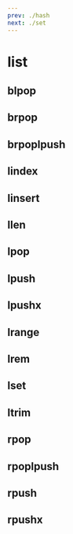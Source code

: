```yaml
---
prev: ./hash
next: ./set
---
```


# list

## blpop

## brpop

## brpoplpush

## lindex

## linsert

## llen

## lpop

## lpush

## lpushx

## lrange

## lrem

## lset

## ltrim

## rpop

## rpoplpush

## rpush

## rpushx
